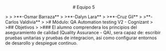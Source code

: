 <p align="center">
# Equipo 5 
</p>
>
>
>**-Osmar Barraza**
>
>**-Dalyn Lara**
>
>**-Cruz Gil**
>
>**-Carlos Valdivia**
>
># Módulo: QA Automation testing V2 - Cognizant
>
>## Objetivos
>
>### El alumno comprendera los principios del aseguramiento de calidad (Quality Assurance - QA), sera capaz de: escribir pruebas unitarias y pruebas de integracion, así como configurar entornos de desarollo y despiegue continuo.
